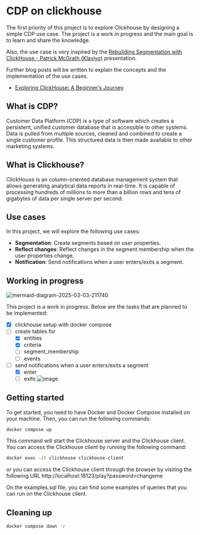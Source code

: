 # CDP on clickhouse

The first priority of this project is to explore Clickhouse by designing a simple CDP use case. The project is a work in progress and the main goal is to learn and share the knowledge.

Also, the use case is very inspired by the [Rebuilding Segmentation with ClickHouse - Patrick McGrath (Klaviyo)](https://www.youtube.com/watch?v=a9nHW93Ehi8) presentation.

Further blog posts will be written to explain the concepts and the implementation of the use cases.

- [Exploring ClickHouse: A Beginner’s Journey](https://rafael-adao.medium.com/exploring-clickhouse-a-beginners-journey-06a58c6e84bc)

## What is CDP?

Customer Data Platform (CDP) is a type of software which creates a persistent, unified customer database that is accessible to other systems. Data is pulled from multiple sources, cleaned and combined to create a single customer profile. This structured data is then made available to other marketing systems.

## What is Clickhouse?

ClickHouse is an column-oriented database management system that allows generating analytical data reports in real-time. It is capable of processing hundreds of millions to more than a billion rows and tens of gigabytes of data per single server per second.

## Use cases

In this project, we will explore the following use cases:

- **Segmentation**: Create segments based on user properties.
- **Reflect changes**: Reflect changes in the segment membership when the user properties change.
- **Notification**: Send notifications when a user enters/exits a segment.

## Working in progress

![mermaid-diagram-2025-03-03-211740](https://github.com/user-attachments/assets/8cce5db4-06a6-4bb2-ab9f-d5bbac08df7b)

This project is a work in progress. Below are the tasks that are planned to be implemented:

- [x] clickhouse setup with docker compose
- [ ] create tables for
  - [x] entities
  - [x] criteria
  - [ ] segment_membership
  - [ ] events
- [ ] send notifications when a user enters/exits a segment
  - [x] enter
  - [ ] exits
![image](https://github.com/user-attachments/assets/5982aaf5-d99a-48e3-af14-5e9967010e89)

## Getting started

To get started, you need to have Docker and Docker Compose installed on your machine. Then, you can run the following commands:

```bash
docker compose up
```

This command will start the Clickhouse server and the Clickhouse client. You can access the Clickhouse client by running the following command:

```bash
docker exec -it clickhouse clickhouse-client
```

or you can access the Clickhouse client through the browser by visiting the following URL http://localhost:18123/play?password=changeme

On the examples.sql file, you can find some examples of queries that you can run on the Clickhouse client.

## Cleaning up

```sh
docker compose down -v
```
